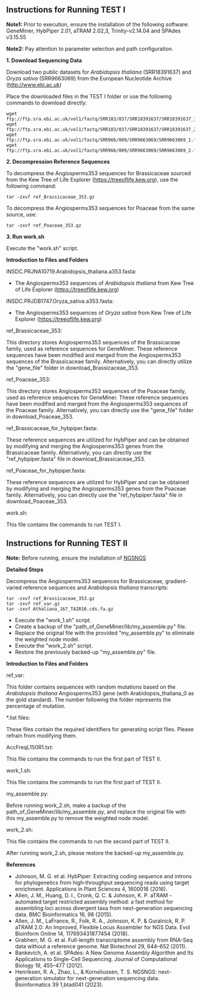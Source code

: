 ## Instructions for Running TEST I

**Note1:** Prior to execution, ensure the installation of the following software: GeneMiner, HybPiper 2.01, aTRAM 2.02,3, Trinity-v2.14.04 and SPAdes v3.15.55

**Note2:** Pay attention to parameter selection and path configuration.

**1. Download Sequencing Data**

Download two public datasets for _Arabidopsis thaliana_ (SRR18391637) and _Oryza sativa_ (SRR9663069) from the European Nucleotide Archive (http://www.ebi.ac.uk)

Place the downloaded files in the TEST I folder or use the following commands to download directly:
```
wget ftp://ftp.sra.ebi.ac.uk/vol1/fastq/SRR183/037/SRR18391637/SRR18391637_1.fastq.gz
wget ftp://ftp.sra.ebi.ac.uk/vol1/fastq/SRR183/037/SRR18391637/SRR18391637_2.fastq.gz
wget ftp://ftp.sra.ebi.ac.uk/vol1/fastq/SRR966/009/SRR9663069/SRR9663069_1.fastq.gz
wget ftp://ftp.sra.ebi.ac.uk/vol1/fastq/SRR966/009/SRR9663069/SRR9663069_2.fastq.gz
```
**2. Decompression Reference Sequences**

To decompress the Angiosperms353 sequences for Brassicaceae sourced from the Kew Tree of Life Explorer (https://treeoflife.kew.org), use the following command:
```
tar -zxvf ref_Brassicaceae_353.gz
```
To decompress the Angiosperms353 sequences for Poaceae from the same source, use:
```
tar -zxvf ref_Poaceae_353.gz
```
**3. Run work.sh**

Execute the "work.sh" script.

**Introduction to Files and Folders**

INSDC.PRJNA10719.Arabidopsis_thaliana.a353.fasta:
- The Angiosperms353 sequences of _Arabidopsis thaliana_ from Kew Tree of Life Explorer (https://treeoflife.kew.org)

INSDC.PRJDB1747.Oryza_sativa.a353.fasta:
- The Angiosperms353 sequences of _Oryza sativa_ from Kew Tree of Life Explorer (https://treeoflife.kew.org)

ref_Brassicaceae_353:

This directory stores Angiosperms353 sequences of the Brassicaceae family, used as reference sequences for GeneMiner. These reference sequences have been modified and merged from the Angiosperms353 sequences of the Brassicaceae family. Alternatively, you can directly utilize the "gene_file" folder in download_Brassicaceae_353.

ref_Poaceae_353:

This directory stores Angiosperms353 sequences of the Poaceae family, used as reference sequences for GeneMiner. These reference sequences have been modified and merged from the Angiosperms353 sequences of the Poaceae family. Alternatively, you can directly use the "gene_file" folder in download_Poaceae_353.

ref_Brassicaceae_for_hybpiper.fasta:

These reference sequences are utilized for HybPiper and can be obtained by modifying and merging the Angiosperms353 genes from the Brassicaceae family. Alternatively, you can directly use the "ref_hybpiper.fasta" file in download_Brassicaceae_353.

ref_Poaceae_for_hybpiper.fasta:

These reference sequences are utilized for HybPiper and can be obtained by modifying and merging the Angiosperms353 genes from the Poaceae family. Alternatively, you can directly use the "ref_hybpiper.fasta" file in download_Poaceae_353.

work.sh:

This file contains the commands to run TEST I.

## Instructions for Running TEST II
**Note:** Before running, ensure the installation of [NGSNGS](https://github.com/RAHenriksen/NGSNGS)

**Detailed Steps**

Decompress the Angiosperms353 sequences for Brassicaceae, gradient-varied reference sequences and _Arabidopsis thaliana_ transcripts:
```
tar -zxvf ref_Brassicaceae_353.gz
tar -zxvf ref_var.gz
tar -zxvf Athaliana_167_TAIR10.cds.fa.gz
```
- Execute the "work_1.sh" script.
- Create a backup of the "path_of_GeneMiner/lib/my_assemble.py" file.
- Replace the original file with the provided "my_assemble.py" to eliminate the weighted node model.
- Execute the "work_2.sh" script.
- Restore the previously backed-up "my_assemble.py" file.

**Introduction to Files and Folders**

ref_var:

This folder contains sequences with random mutations based on the _Arabidopsis thaliana_ Angiosperms353 gene (with Arabidopsis_thaliana_0 as the gold standard). The number following the folder represents the percentage of mutation.

\*.list files:

These files contain the required identifiers for generating script files. Please refrain from modifying them.

AccFreqL150R1.txt:

This file contains the commands to run the first part of TEST II.

work_1.sh:

This file contains the commands to run the first part of TEST II.

my_assemble.py:

Before running work_2.sh, make a backup of the path_of_GeneMiner/lib/my_assemble.py, and replace the original file with this my_assemble.py to remove the weighted node model.

work_2.sh:

This file contains the commands to run the second part of TEST II.

After running work_2.sh, please restore the backed-up my_assemble.py.

**References**
- Johnson, M. G. et al. HybPiper: Extracting coding sequence and introns for phylogenetics from high‐throughput sequencing reads using target enrichment. Applications in Plant Sciences 4, 1600016 (2016).
- Allen, J. M., Huang, D. I., Cronk, Q. C. & Johnson, K. P. aTRAM - automated target restricted assembly method: a fast method for assembling loci across divergent taxa from next-generation sequencing data. BMC Bioinformatics 16, 98 (2015).
- Allen, J. M., LaFrance, R., Folk, R. A., Johnson, K. P. & Guralnick, R. P. aTRAM 2.0: An Improved, Flexible Locus Assembler for NGS Data. Evol Bioinform Online 14, 117693431877454 (2018).
- Grabherr, M. G. et al. Full-length transcriptome assembly from RNA-Seq data without a reference genome. Nat Biotechnol 29, 644–652 (2011).
- Bankevich, A. et al. SPAdes: A New Genome Assembly Algorithm and Its Applications to Single-Cell Sequencing. Journal of Computational Biology 19, 455–477 (2012).
- Henriksen, R. A., Zhao, L., & Korneliussen, T. S. NGSNGS: next-generation simulator for next-generation sequencing data. Bioinformatics 39 1,btad041 (2023).